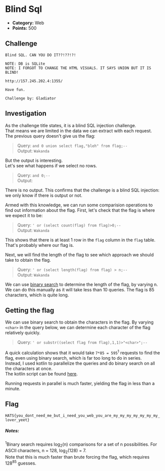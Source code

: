 # Blind Sql

* **Category:** Web
* **Points:** 500

## Challenge
```
Blind SQL. CAN YOU DO IT??!??!?!

NOTE: DB is SQLite
NOTE: I FORGOT TO CHANGE THE HTML VISUALS. IT SAYS UNION BUT IT IS BLIND!

http://157.245.202.4:1355/

Have fun.

Challenge by: Gladiator
```
## Investigation
As the challenge title states, it is a blind SQL injection challenge.  
That means we are limited in the data we can extract with each request.
The previous query doesn't give us the flag:
> Query: `and 0 union select flag,"bleh" from flag;--`  
 Output: `Wakanda`

But the output is interesting.    
Let's see what happens if we select no rows.
> Query: `and 0;--`  
 Output: 

There is no output. This confirms that the challenge is a blind SQL injection: we only know if there is output or not.

Armed with this knowledge, we can run some comparision operations to find out information about the flag.
First, let's check that the flag is where we expect it to be:
> Query: `' or (select count(flag) from flag)>0;--`  
 Output: `Wakanda`

This shows that there is at least 1 row in the `flag` column in the `flag` table. That's probably where our flag is.

Next, we will find the length of the flag to see which approach we should take to obtain the flag.  
> Query: `' or (select length(flag) from flag) > n;--`  
 Output: `Wakanda`

We can use [binary search](https://en.wikipedia.org/wiki/Binary_search_algorithm) to determine the length of the flag, by varying n.
We can do this manually as it will take less than 10 queries. The flag is 85 characters, which is quite long.

## Getting the flag
We can use binary search to obtain the characters in the flag.
By varying `<char>` in the query below, we can determine each character of the flag relatively quickly.
> Query: `' or substr((select flag from flag),1,1)>"<char>";--`

A quick calculation shows that it would take `7*85 = 595`<sup>1</sup> requests to find the flag, even using binary search, which is far too long to do in series.  
Instead, I used kotlin to parallelize the queries and do binary search on all the characters at once.  
The kotlin script can be found [here](src/main/kotlin/exploit.kt).

Running requests in parallel is much faster, yielding the flag in less than a minute.

## Flag
`HATS{you_dont_need_me_but_i_need_you_web_you_are_my_my_my_my_my_my_my_lover_yeet}`



##### Notes:
<sup>1</sup>Binary search requires log<sub>2</sub>(n) comparisons for a set of n possibilities. For ASCII characters, n = 128, log<sub>2</sub>(128) = 7.  
Note that this is much faster than brute forcing the flag, which requires 128<sup>85</sup> guesses.
